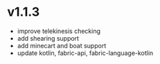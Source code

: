 # v1.1.3
- improve telekinesis checking
- add shearing support
- add minecart and boat support
- update kotlin, fabric-api, fabric-language-kotlin